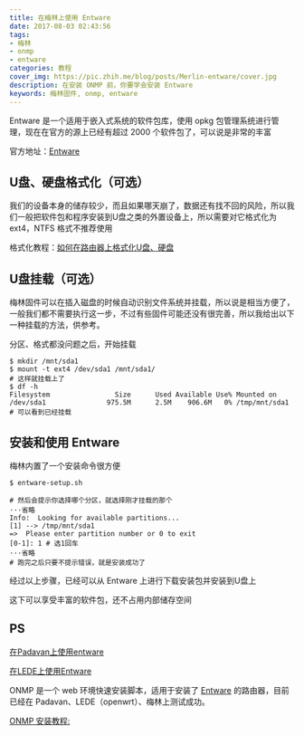 ```yaml
---
title: 在梅林上使用 Entware
date: 2017-08-03 02:43:56
tags: 
- 梅林
- onmp
- entware
categories: 教程
cover_img: https://pic.zhih.me/blog/posts/Merlin-entware/cover.jpg
description: 在安装 ONMP 前，你要学会安装 Entware
keywords: 梅林固件, onmp, entware
---
```


Entware 是一个适用于嵌入式系统的软件包库，使用 opkg 包管理系统进行管理，现在在官方的源上已经有超过 2000 个软件包了，可以说是非常的丰富

官方地址：[Entware](https://entware.net/)

## U盘、硬盘格式化（可选）

我们的设备本身的储存较少，而且如果哪天崩了，数据还有找不回的风险，所以我们一般把软件包和程序安装到U盘之类的外置设备上，所以需要对它格式化为 ext4，NTFS 格式不推荐使用

格式化教程：[如何在路由器上格式化U盘、硬盘](https://zhih.me/format-Upan-partition)

## U盘挂载（可选）

梅林固件可以在插入磁盘的时候自动识别文件系统并挂载，所以说是相当方便了，一般我们都不需要执行这一步，不过有些固件可能还没有很完善，所以我给出以下一种挂载的方法，供参考。

分区、格式都没问题之后，开始挂载

```shell
$ mkdir /mnt/sda1
$ mount -t ext4 /dev/sda1 /mnt/sda1/
# 这样就挂载上了
$ df -h
Filesystem                Size      Used Available Use% Mounted on
/dev/sda1               975.5M      2.5M    906.6M   0% /tmp/mnt/sda1
# 可以看到已经挂载
```

## 安装和使用 Entware

梅林内置了一个安装命令很方便

```
$ entware-setup.sh

# 然后会提示你选择哪个分区，就选择刚才挂载的那个
···省略
Info:  Looking for available partitions...
[1] --> /tmp/mnt/sda1
=>  Please enter partition number or 0 to exit
[0-1]: 1 # 选1回车
···省略
# 跑完之后只要不提示错误，就是安装成功了
```

经过以上步骤，已经可以从 Entware 上进行下载安装包并安装到U盘上

这下可以享受丰富的软件包，还不占用内部储存空间

## PS 

[在Padavan上使用entware](https://zhih.me/Padavan-entware/)

[在LEDE上使用Entware](https://zhih.me/LEDE-entware/)

ONMP 是一个 web 环境快速安装脚本，适用于安装了 [Entware](https://entware.net/) 的路由器，目前已经在 Padavan、LEDE（openwrt）、梅林上测试成功。

[ONMP 安装教程: ](https://zhih.me/onmp-installation/)

